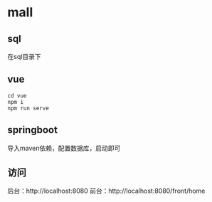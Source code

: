 # mall

## sql
在sql目录下

## vue
```
cd vue
npm i 
npm run serve
```

## springboot
导入maven依赖，配置数据库，启动即可

## 访问
后台：http://localhost:8080
前台：http://localhost:8080/front/home

